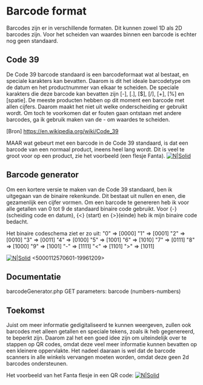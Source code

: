 # Barcode format

Barcodes zijn er in verschillende formaten. Dit kunnen zowel 1D als 2D barcodes zijn. Voor het scheiden van waardes binnen een barcode is echter nog geen standaard. 

## Code 39
De Code 39 barcode standaard is een barcodeformaat wat al bestaat, en speciale karakters kan bevatten. Daarom is dit het ideale barcodetype om de datum en het productnummer van elkaar te scheiden. De speciale karakters die deze barcode kan bevatten zijn [-], [.], [$], [/], [+], [%] en [spatie].
De meeste producten hebben op dit moment een barcode met allen cijfers. Daarom maakt het niet uit welke onderscheiding er gebruikt wordt. Om toch te voorkomen dat er fouten gaan ontstaan met andere barcodes, ga ik gebruik maken van de - om waardes te scheiden.

[Bron] https://en.wikipedia.org/wiki/Code_39

MAAR wat gebeurt met een barcode in de Code 39 standaard, is dat een barcode van een normaal product, ineens heel lang wordt. Dit is veel te groot voor op een product, zie het voorbeeld (een flesje Fanta).
[![N|Solid](http://www.barcodes4.me/barcode/c39/5000112570601-20170418.png?width=400&height=100)](http://www.barcodes4.me/barcode/c39/5000112570601-20170418.png?width=400&height=100)

## Barcode generator
Om een kortere versie te maken van de Code 39 standaard, ben ik uitgegaan van de binaire rekenkunde. Dit bestaat uit nullen en enen, die gezamenlijk een cijfer vormen. 
Om een barcode te genereren heb ik voor alle getallen van 0 tot 9 de standaard binaire code gebruikt. Voor {-} (scheiding code en datum), {<} (start) en {>}(einde) heb ik mijn binaire code bedacht.

Het binaire codeschema ziet er zo uit:
"0" => [0000]
"1" => [0001]
"2" => [0010]
"3" => [0011]
"4" => [0100]
"5" => [1001]
"6" => [1010]
"7" => [0111]
"8" => [1000]
"9" => [1001]
"-" => [1111]
"<" => [1101]
">" => [1011]

[![N|Solid](http://image.prntscr.com/image/2d540c286a284667bb2505ded74b9547.png)](http://image.prntscr.com/image/2d540c286a284667bb2505ded74b9547.png)
<5000112570601-19961209>

## Documentatie
barcodeGenerator.php
GET
parameters: barcode (numbers-numbers)

## Toekomst
Juist om meer informatie gedigitaliseerd te kunnen weergeven, zullen ook barcodes met alleen getallen en speciale tekens, zoals ik heb gegenereerd, te beperkt zijn. Daarom zal het een goed idee zijn om uiteindelijk over te stappen op QR codes, omdat deze veel meer informatie kunnen bevatten op een kleinere oppervlakte. Het nadeel daaraan is wel dat de barcode scanners in alle winkels vervangen moeten worden, omdat deze geen 2d barcodes ondersteunen.

Het voorbeeld van het Fanta flesje in een QR code:
[![N|Solid](http://barcodes4.me/barcode/qr/barcode.png?value=5000112570601-19961209)](http://barcodes4.me/barcode/qr/barcode.png?value=5000112570601-19961209)

